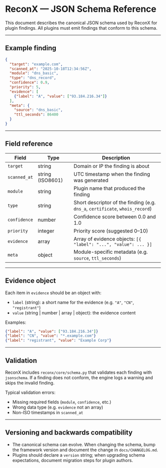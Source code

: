 # ReconX — JSON Schema Reference

This document describes the canonical JSON schema used by ReconX for plugin findings.
All plugins must emit findings that conform to this schema.

---

## Example finding

```json
{
  "target": "example.com",
  "scanned_at": "2025-10-18T12:34:56Z",
  "module": "dns_basic",
  "type": "dns_record",
  "confidence": 0.9,
  "priority": 5,
  "evidence": [
    {"label": "A", "value": ["93.184.216.34"]}
  ],
  "meta": {
    "source": "dns_basic",
    "ttl_seconds": 86400
  }
}
```

---

## Field reference

| Field | Type | Description |
|-------|------|-------------|
| `target` | string | Domain or IP the finding is about |
| `scanned_at` | string (ISO8601) | UTC timestamp when the finding was generated |
| `module` | string | Plugin name that produced the finding |
| `type` | string | Short descriptor of the finding (e.g. `dns_a`, `certificate`, `whois_record`) |
| `confidence` | number | Confidence score between 0.0 and 1.0 |
| `priority` | integer | Priority score (suggested 0–10) |
| `evidence` | array | Array of evidence objects: `[{ "label": "...", "value": ... }]` |
| `meta` | object | Module-specific metadata (e.g. `source`, `ttl_seconds`) |

---

## Evidence object

Each item in `evidence` should be an object with:
- `label` (string): a short name for the evidence (e.g. `"A"`, `"CN"`, `"registrant"`)
- `value` (string | number | array | object): the evidence content

Examples:
```json
{"label": "A", "value": ["93.184.216.34"]}
{"label": "CN", "value": "*.example.com"}
{"label": "registrant", "value": "Example Corp"}
```

---

## Validation

ReconX includes `reconx/core/schema.py` that validates each finding with `jsonschema`.
If a finding does not conform, the engine logs a warning and skips the invalid finding.

Typical validation errors:
- Missing required fields (`module`, `confidence`, etc.)
- Wrong data type (e.g. `evidence` not an array)
- Non-ISO timestamps in `scanned_at`

---

## Versioning and backwards compatibility

- The canonical schema can evolve. When changing the schema, bump the framework version and document the change in `docs/CHANGELOG.md`.
- Plugins should declare a `version` string; when upgrading schema expectations, document migration steps for plugin authors.
